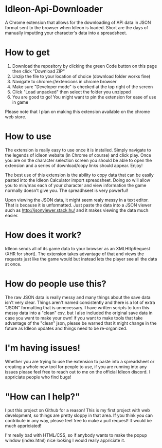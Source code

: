 # Idleon-Api-Downloader
A Chrome extension that allows for the downloading of API data in JSON format sent to the browser when Idleon is loaded. Short are the days of manually imputting your character's data into a spreadsheet. 

# How to get
1. Download the repository by clicking the green Code button on this page then click "Download ZIP"
2. Unzip the file to your location of choice (download folder works fine)
3. Navigate to chrome://extensions in chrome browser
4. Make sure "Developer mode" is checked at the top right of the screen
5. Click "Load unpacked" then select the folder you unzipped
6. You are good to go! You might want to pin the extension for ease of use in game

Please note that I plan on making this extension available on the chrome web store.
# How to use
The extension is really easy to use once it is installed. Simply navigate to the legends of idleon website (in Chrome of course) and click play. Once you are on the character selection screen you should be able to open the extension and a series of download/copy links should appear. Enjoy!

The best use of this extension is the ability to copy data that can be easily pasted into the Idleon Calculator import spreadsheet. Doing so will allow you to min/max each of your character and view information the game normally doesn't give you. The spreadhseet is very powerful!

Upon viewing the JSON data, it might seem realy messy in a text editor. That is because it is unformatted. Just paste the data into a JSON viewer such as http://jsonviewer.stack.hu/ and it makes viewing the data much easier. 

# How does it work?
Idleon sends all of its game data to your browser as an XMLHttpRequest (XHR for short). The extension takes advantage of that and views the requests just like the game would but instead lets the player see all the data at once.

# How do people use this?
The raw JSON data is really messy and many things about the save data isn't very clear. Things aren't named consistently and there is a lot of extra "JSON" formatting that is unnecessary. I have written scripts to turn this messy data into a "clean" csv, but I also included the original save data in case you want to make your own! If you want to make tools that take advantage of the "clean" json, please be warned that it might change in the future as Idleon updates and things need to be re-organized. 

# I'm having issues!
Whether you are trying to use the extension to paste into a spreadsheet or creating a whole new tool for people to use, if you are running into any issues please feel free to reach out to me on the official Idleon discord. I appriciate people who find bugs! 

# "How can I help?" 
I put this project on Github for a reason! This is my first project with web development, so things are pretty sloppy in that area. If you think you can contribute in any way, please feel free to make a pull request! It would be much appriciated!

I'm really bad with HTML/CSS, so if anybody wants to make the popup window (index.html) nice looking I would really appriciate it.